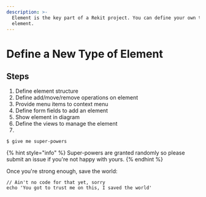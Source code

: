 ```yaml
---
description: >-
  Element is the key part of a Rekit project. You can define your own type of
  element.
---
```


# Define a New Type of Element

## Steps

1. Define element structure
2. Define add/move/remove operations on element
3. Provide menu items to context menu
4. Define form fields to add an element
5. Show element in diagram
6. Define the views to manage the element
7. 
```
$ give me super-powers
```

{% hint style="info" %}
 Super-powers are granted randomly so please submit an issue if you're not happy with yours.
{% endhint %}

Once you're strong enough, save the world:

```
// Ain't no code for that yet, sorry
echo 'You got to trust me on this, I saved the world'
```



